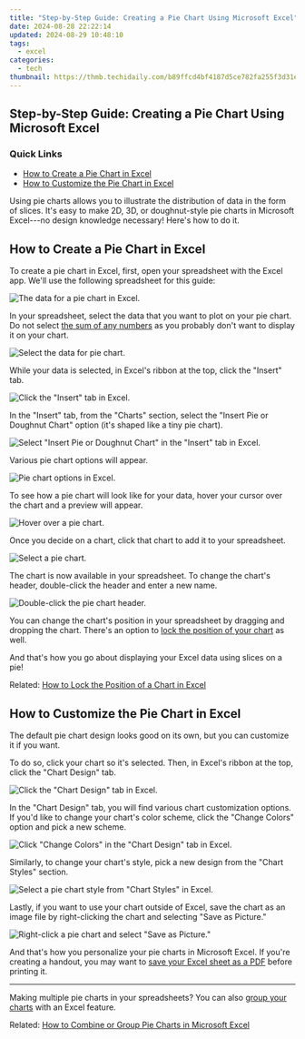 ```yaml
---
title: "Step-by-Step Guide: Creating a Pie Chart Using Microsoft Excel"
date: 2024-08-28 22:22:14
updated: 2024-08-29 10:48:10
tags:
  - excel
categories:
  - tech
thumbnail: https://thmb.techidaily.com/b89ffcd4bf4187d5ce782fa255f3d31e70eba20fbf846963d325dce5a6f79e5f.jpg
---
```


## Step-by-Step Guide: Creating a Pie Chart Using Microsoft Excel

### Quick Links

* [How to Create a Pie Chart in Excel](https://fox-links.techidaily.com/updated-2024-approved-paving-pathways-in-pixels-the-leading-vr-treadmills-reviewed/)
* [How to Customize the Pie Chart in Excel](https://sim-unlock.techidaily.com/in-2024-how-to-unlock-sim-card-on-itel-a70-online-without-jailbreak-by-drfone-android/)

 Using pie charts allows you to illustrate the distribution of data in the form of slices. It's easy to make 2D, 3D, or doughnut-style pie charts in Microsoft Excel---no design knowledge necessary! Here's how to do it.

##  How to Create a Pie Chart in Excel

 To create a pie chart in Excel, first, open your spreadsheet with the Excel app. We'll use the following spreadsheet for this guide:

![The data for a pie chart in Excel.](https://static1.howtogeekimages.com/wordpress/wp-content/uploads/2021/10/1-pie-chart-data.png) 

 In your spreadsheet, select the data that you want to plot on your pie chart. Do not select [the sum of any numbers](https://instagram-videos.techidaily.com/updated-steps-to-instagram-verification-and-fan-growth-in-under-150-characters/) as you probably don't want to display it on your chart.

![Select the data for pie chart.](https://static1.howtogeekimages.com/wordpress/wp-content/uploads/2021/10/2-select-pie-chart-data.png) 

 While your data is selected, in Excel's ribbon at the top, click the "Insert" tab.

![Click the "Insert" tab in Excel.](https://static1.howtogeekimages.com/wordpress/wp-content/uploads/2021/10/3-excel-insert-tab.png) 

 In the "Insert" tab, from the "Charts" section, select the "Insert Pie or Doughnut Chart" option (it's shaped like a tiny pie chart).

![Select "Insert Pie or Doughnut Chart" in the "Insert" tab in Excel.](https://static1.howtogeekimages.com/wordpress/wp-content/uploads/2021/10/4-pie-chart-excel.png) 

 Various pie chart options will appear.

![Pie chart options in Excel.](https://static1.howtogeekimages.com/wordpress/wp-content/uploads/2021/10/5-pie-chart-options.png) 

 To see how a pie chart will look like for your data, hover your cursor over the chart and a preview will appear.

![Hover over a pie chart.](https://static1.howtogeekimages.com/wordpress/wp-content/uploads/2021/10/6-pie-chart-preview.png) 

 Once you decide on a chart, click that chart to add it to your spreadsheet.

![Select a pie chart.](https://static1.howtogeekimages.com/wordpress/wp-content/uploads/2021/10/7-add-pie-chart-excel.png) 

 The chart is now available in your spreadsheet. To change the chart's header, double-click the header and enter a new name.

![Double-click the pie chart header.](https://static1.howtogeekimages.com/wordpress/wp-content/uploads/2021/10/8-rename-pie-chart.png) 

 You can change the chart's position in your spreadsheet by dragging and dropping the chart. There's an option to [lock the position of your chart](https://easy-unlock-android.techidaily.com/delete-gmail-account-withwithout-password-on-oppo-find-x6-pro-by-drfone-android/) as well.

 And that's how you go about displaying your Excel data using slices on a pie!

Related: [How to Lock the Position of a Chart in Excel](https://easy-unlock-android.techidaily.com/delete-gmail-account-withwithout-password-on-oppo-find-x6-pro-by-drfone-android/) 

##  How to Customize the Pie Chart in Excel

 The default pie chart design looks good on its own, but you can customize it if you want.

 To do so, click your chart so it's selected. Then, in Excel's ribbon at the top, click the "Chart Design" tab.

![Click the "Chart Design" tab in Excel.](https://static1.howtogeekimages.com/wordpress/wp-content/uploads/2021/10/9-pie-chart-design-excel.png) 

 In the "Chart Design" tab, you will find various chart customization options. If you'd like to change your chart's color scheme, click the "Change Colors" option and pick a new scheme.

![Click "Change Colors" in the "Chart Design" tab in Excel.](https://static1.howtogeekimages.com/wordpress/wp-content/uploads/2021/10/10-change-pie-chart-color.png) 

 Similarly, to change your chart's style, pick a new design from the "Chart Styles" section.

![Select a pie chart style from "Chart Styles" in Excel.](https://static1.howtogeekimages.com/wordpress/wp-content/uploads/2021/10/11-change-pie-chart-style.png) 

 Lastly, if you want to use your chart outside of Excel, save the chart as an image file by right-clicking the chart and selecting "Save as Picture."

![Right-click a pie chart and select "Save as Picture."](https://static1.howtogeekimages.com/wordpress/wp-content/uploads/2021/10/12-save-pie-chart-as-image.png) 

 And that's how you personalize your pie charts in Microsoft Excel. If you're creating a handout, you may want to [save your Excel sheet as a PDF](https://win-able.techidaily.com/how-to-solve-game-lag-and-skipping-frames-in-modern-warfare-ii-cod/) before printing it.

---

 Making multiple pie charts in your spreadsheets? You can also [group your charts](https://instagram-video-recordings.techidaily.com/updated-2024-approved-the-instagram-influencer-blueprint-from-few-to-a-thousand-fans/) with an Excel feature.

Related: [How to Combine or Group Pie Charts in Microsoft Excel](https://instagram-video-recordings.techidaily.com/updated-2024-approved-the-instagram-influencer-blueprint-from-few-to-a-thousand-fans/)

<ins class="adsbygoogle"
     style="display:block"
     data-ad-format="autorelaxed"
     data-ad-client="ca-pub-7571918770474297"
     data-ad-slot="1223367746"></ins>



<ins class="adsbygoogle"
     style="display:block"
     data-ad-client="ca-pub-7571918770474297"
     data-ad-slot="8358498916"
     data-ad-format="auto"
     data-full-width-responsive="true"></ins>
